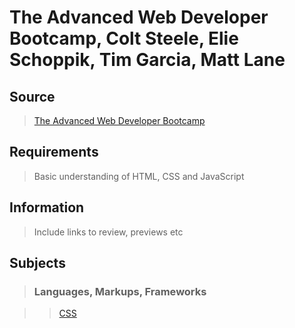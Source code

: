 # The Advanced Web Developer Bootcamp,  Colt Steele, Elie Schoppik, Tim Garcia, Matt Lane

## Source

>[The Advanced Web Developer Bootcamp](https://www.udemy.com/the-advanced-web-developer-bootcamp/)

## Requirements

>Basic understanding of HTML, CSS and JavaScript

## Information

>Include links to review, previews etc

## Subjects

>### Languages, Markups, Frameworks

>>[CSS](../subjects/css.md) 
